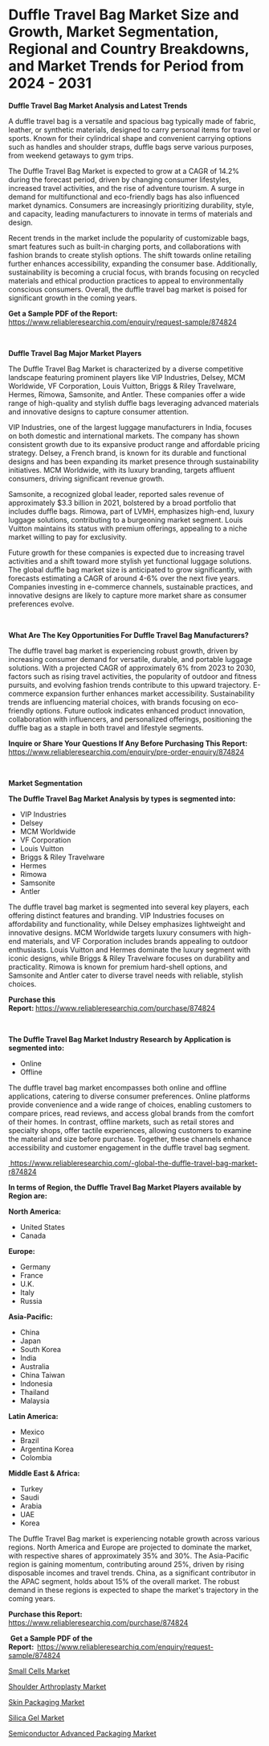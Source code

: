 <p><h1>Duffle Travel Bag Market Size and Growth, Market Segmentation, Regional and Country Breakdowns, and Market Trends for Period from 2024 -  2031</h1></p><p><strong>Duffle Travel Bag Market Analysis and Latest Trends</strong></p>
<p><p>A duffle travel bag is a versatile and spacious bag typically made of fabric, leather, or synthetic materials, designed to carry personal items for travel or sports. Known for their cylindrical shape and convenient carrying options such as handles and shoulder straps, duffle bags serve various purposes, from weekend getaways to gym trips.</p><p>The Duffle Travel Bag Market is expected to grow at a CAGR of 14.2% during the forecast period, driven by changing consumer lifestyles, increased travel activities, and the rise of adventure tourism. A surge in demand for multifunctional and eco-friendly bags has also influenced market dynamics. Consumers are increasingly prioritizing durability, style, and capacity, leading manufacturers to innovate in terms of materials and design.</p><p>Recent trends in the market include the popularity of customizable bags, smart features such as built-in charging ports, and collaborations with fashion brands to create stylish options. The shift towards online retailing further enhances accessibility, expanding the consumer base. Additionally, sustainability is becoming a crucial focus, with brands focusing on recycled materials and ethical production practices to appeal to environmentally conscious consumers. Overall, the duffle travel bag market is poised for significant growth in the coming years.</p></p>
<p><strong>Get a Sample PDF of the Report:&nbsp;</strong> <a href="https://www.reliableresearchiq.com/enquiry/request-sample/874824">https://www.reliableresearchiq.com/enquiry/request-sample/874824</a></p>
<p>&nbsp;</p>
<p><strong>Duffle Travel Bag Major Market Players</strong></p>
<p><p>The Duffle Travel Bag Market is characterized by a diverse competitive landscape featuring prominent players like VIP Industries, Delsey, MCM Worldwide, VF Corporation, Louis Vuitton, Briggs & Riley Travelware, Hermes, Rimowa, Samsonite, and Antler. These companies offer a wide range of high-quality and stylish duffle bags leveraging advanced materials and innovative designs to capture consumer attention.</p><p>VIP Industries, one of the largest luggage manufacturers in India, focuses on both domestic and international markets. The company has shown consistent growth due to its expansive product range and affordable pricing strategy. Delsey, a French brand, is known for its durable and functional designs and has been expanding its market presence through sustainability initiatives. MCM Worldwide, with its luxury branding, targets affluent consumers, driving significant revenue growth.</p><p>Samsonite, a recognized global leader, reported sales revenue of approximately $3.3 billion in 2021, bolstered by a broad portfolio that includes duffle bags. Rimowa, part of LVMH, emphasizes high-end, luxury luggage solutions, contributing to a burgeoning market segment. Louis Vuitton maintains its status with premium offerings, appealing to a niche market willing to pay for exclusivity.</p><p>Future growth for these companies is expected due to increasing travel activities and a shift toward more stylish yet functional luggage solutions. The global duffle bag market size is anticipated to grow significantly, with forecasts estimating a CAGR of around 4-6% over the next five years. Companies investing in e-commerce channels, sustainable practices, and innovative designs are likely to capture more market share as consumer preferences evolve.</p></p>
<p>&nbsp;</p>
<p><strong>What Are The Key Opportunities For Duffle Travel Bag Manufacturers?</strong></p>
<p><p>The duffle travel bag market is experiencing robust growth, driven by increasing consumer demand for versatile, durable, and portable luggage solutions. With a projected CAGR of approximately 6% from 2023 to 2030, factors such as rising travel activities, the popularity of outdoor and fitness pursuits, and evolving fashion trends contribute to this upward trajectory. E-commerce expansion further enhances market accessibility. Sustainability trends are influencing material choices, with brands focusing on eco-friendly options. Future outlook indicates enhanced product innovation, collaboration with influencers, and personalized offerings, positioning the duffle bag as a staple in both travel and lifestyle segments.</p></p>
<p><strong>Inquire or Share Your Questions If Any Before Purchasing This Report:</strong> <a href="https://www.reliableresearchiq.com/enquiry/pre-order-enquiry/874824">https://www.reliableresearchiq.com/enquiry/pre-order-enquiry/874824</a></p>
<p>&nbsp;</p>
<p><strong>Market Segmentation</strong></p>
<p><strong>The Duffle Travel Bag Market Analysis by types is segmented into:</strong></p>
<p><ul><li>VIP Industries</li><li>Delsey</li><li>MCM Worldwide</li><li>VF Corporation</li><li>Louis Vuitton</li><li>Briggs & Riley Travelware</li><li>Hermes</li><li>Rimowa</li><li>Samsonite</li><li>Antler</li></ul></p>
<p><p>The duffle travel bag market is segmented into several key players, each offering distinct features and branding. VIP Industries focuses on affordability and functionality, while Delsey emphasizes lightweight and innovative designs. MCM Worldwide targets luxury consumers with high-end materials, and VF Corporation includes brands appealing to outdoor enthusiasts. Louis Vuitton and Hermes dominate the luxury segment with iconic designs, while Briggs & Riley Travelware focuses on durability and practicality. Rimowa is known for premium hard-shell options, and Samsonite and Antler cater to diverse travel needs with reliable, stylish choices.</p></p>
<p><strong>Purchase this Report:&nbsp;</strong><a href="https://www.reliableresearchiq.com/purchase/874824">https://www.reliableresearchiq.com/purchase/874824</a></p>
<p>&nbsp;</p>
<p><strong>The Duffle Travel Bag Market Industry Research by Application is segmented into:</strong></p>
<p><ul><li>Online</li><li>Offline</li></ul></p>
<p><p>The duffle travel bag market encompasses both online and offline applications, catering to diverse consumer preferences. Online platforms provide convenience and a wide range of choices, enabling customers to compare prices, read reviews, and access global brands from the comfort of their homes. In contrast, offline markets, such as retail stores and specialty shops, offer tactile experiences, allowing customers to examine the material and size before purchase. Together, these channels enhance accessibility and customer engagement in the duffle travel bag segment.</p></p>
<p><a href="https://www.reliableresearchiq.com/-global-the-duffle-travel-bag-market-r874824">&nbsp;https://www.reliableresearchiq.com/-global-the-duffle-travel-bag-market-r874824</a></p>
<p><strong>In terms of Region, the Duffle Travel Bag Market Players available by Region are:</strong></p>
<p>
    <p> <strong> North America: </strong>
        <ul>
            <li>United States</li>
            <li>Canada</li>
        </ul>
        </p> 
    <p> <strong> Europe: </strong>
        <ul>
            <li>Germany</li>
            <li>France</li>
            <li>U.K.</li>
            <li>Italy</li>
            <li>Russia</li>
        </ul>
        </p> 
    <p> <strong> Asia-Pacific: </strong>
        <ul>
            <li>China</li>
            <li>Japan</li>
            <li>South Korea</li>
            <li>India</li>
            <li>Australia</li>
            <li>China Taiwan</li>
            <li>Indonesia</li>
            <li>Thailand</li>
            <li>Malaysia</li>
        </ul>
        </p> 
    <p> <strong> Latin America: </strong>
        <ul>
            <li>Mexico</li>
            <li>Brazil</li>
            <li>Argentina Korea</li>
            <li>Colombia</li>
        </ul>
        </p> 
    <p> <strong> Middle East & Africa: </strong>
        <ul>
            <li>Turkey</li>
            <li>Saudi</li>
            <li>Arabia</li>
            <li>UAE</li>
            <li>Korea</li>
        </ul>
    </p>
    </p>
<p><p>The Duffle Travel Bag market is experiencing notable growth across various regions. North America and Europe are projected to dominate the market, with respective shares of approximately 35% and 30%. The Asia-Pacific region is gaining momentum, contributing around 25%, driven by rising disposable incomes and travel trends. China, as a significant contributor in the APAC segment, holds about 15% of the overall market. The robust demand in these regions is expected to shape the market's trajectory in the coming years.</p></p>
<p><strong>Purchase this Report: </strong><a href="https://www.reliableresearchiq.com/purchase/874824">https://www.reliableresearchiq.com/purchase/874824</a></p>
<p>&nbsp;<strong>Get a Sample PDF of the Report:&nbsp;&nbsp;</strong><a href="https://www.reliableresearchiq.com/enquiry/request-sample/874824">https://www.reliableresearchiq.com/enquiry/request-sample/874824</a></p>
<p><strong></strong></p>
<p><p><a href="https://www.linkedin.com/pulse/small-cells-market2024-2031-industry-insights-investment-jmjhc?trackingId=coIqmkB6TvSGCGBwc%2Fs7HQ%3D%3D">Small Cells Market</a></p><p><a href="https://www.linkedin.com/pulse/global-shoulder-arthroplasty-market-share-growth-opportunities-3qpue?trackingId=u3l4E%2FbNSrGJnRQlrjzYpA%3D%3D">Shoulder Arthroplasty Market</a></p><p><a href="https://www.linkedin.com/pulse/skin-packaging-market-emerging-trends-future-prospects-period-kr99e?trackingId=4mT%2Fx8qBQp6c3WRe%2F3%2BXWQ%3D%3D">Skin Packaging Market</a></p><p><a href="https://www.linkedin.com/pulse/silica-gel-market-size-growth-trends-statistics-forecasts-9rpyc?trackingId=moaBu%2BmSTU%2BZ8uCyn%2F8dfw%3D%3D">Silica Gel Market</a></p><p><a href="https://www.linkedin.com/pulse/semiconductor-advanced-packaging-market2024-2031-industry-yf8kf?trackingId=%2FrOAuPJ5T%2FWF4Uzdw6xnNA%3D%3D">Semiconductor Advanced Packaging Market</a></p></p>
